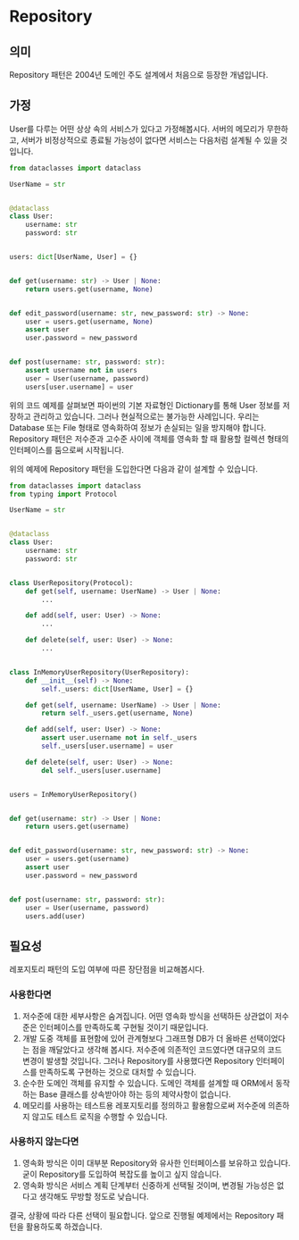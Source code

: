 # Repository

## 의미

Repository 패턴은 2004년 도메인 주도 설계에서 처음으로 등장한 개념입니다.

## 가정

User를 다루는 어떤 상상 속의 서비스가 있다고 가정해봅시다. 서버의 메모리가 무한하고, 서버가 비정상적으로 종료될 가능성이 없다면 서비스는 다음처럼 설계될 수 있을 것입니다.

```python
from dataclasses import dataclass

UserName = str


@dataclass
class User:
    username: str
    password: str


users: dict[UserName, User] = {}


def get(username: str) -> User | None:
    return users.get(username, None)


def edit_password(username: str, new_password: str) -> None:
    user = users.get(username, None)
    assert user
    user.password = new_password


def post(username: str, password: str):
    assert username not in users
    user = User(username, password)
    users[user.username] = user
```

위의 코드 예제를 살펴보면 파이썬의 기본 자료형인 Dictionary를 통해 User 정보를 저장하고 관리하고 있습니다. 그러나 현실적으로는 불가능한 사례입니다. 우리는 Database 또는 File 형태로 영속화하여 정보가 손실되는 일을 방지해야 합니다. Repository 패턴은 저수준과 고수준 사이에 객체를 영속화 할 때 활용할 컬렉션 형태의 인터페이스를 둠으로써 시작됩니다.

위의 예제에 Repository 패턴을 도입한다면 다음과 같이 설계할 수 있습니다.

```python
from dataclasses import dataclass
from typing import Protocol

UserName = str


@dataclass
class User:
    username: str
    password: str


class UserRepository(Protocol):
    def get(self, username: UserName) -> User | None:
        ...

    def add(self, user: User) -> None:
        ...

    def delete(self, user: User) -> None:
        ...


class InMemoryUserRepository(UserRepository):
    def __init__(self) -> None:
        self._users: dict[UserName, User] = {}

    def get(self, username: UserName) -> User | None:
        return self._users.get(username, None)

    def add(self, user: User) -> None:
        assert user.username not in self._users
        self._users[user.username] = user

    def delete(self, user: User) -> None:
        del self._users[user.username]


users = InMemoryUserRepository()


def get(username: str) -> User | None:
    return users.get(username)


def edit_password(username: str, new_password: str) -> None:
    user = users.get(username)
    assert user
    user.password = new_password


def post(username: str, password: str):
    user = User(username, password)
    users.add(user)
```

## 필요성

레포지토리 패턴의 도입 여부에 따른 장단점을 비교해봅시다.

### 사용한다면

1. 저수준에 대한 세부사항은 숨겨집니다. 어떤 영속화 방식을 선택하든 상관없이 저수준은 인터페이스를 만족하도록 구현될 것이기 때문입니다.
2. 개발 도중 객체를 표현함에 있어 관계형보다 그래프형 DB가 더 올바른 선택이었다는 점을 깨달았다고 생각해 봅시다. 저수준에 의존적인 코드였다면 대규모의 코드 변경이 발생할 것입니다. 그러나 Repository를 사용했다면 Repository 인터페이스를 만족하도록 구현하는 것으로 대처할 수 있습니다.
3. 순수한 도메인 객체를 유지할 수 있습니다. 도메인 객체를 설계할 때 ORM에서 동작하는 Base 클래스를 상속받아야 하는 등의 제약사항이 없습니다.
4. 메모리를 사용하는 테스트용 레포지토리를 정의하고 활용함으로써 저수준에 의존하지 않고도 테스트 로직을 수행할 수 있습니다.

### 사용하지 않는다면

1. 영속화 방식은 이미 대부분 Repository와 유사한 인터페이스를 보유하고 있습니다. 굳이 Repository를 도입하여 복잡도를 높이고 싶지 않습니다.
2. 영속화 방식은 서비스 계획 단계부터 신중하게 선택될 것이며, 변경될 가능성은 없다고 생각해도 무방할 정도로 낮습니다.

결국, 상황에 따라 다른 선택이 필요합니다. 앞으로 진행될 예제에서는 Repository 패턴을 활용하도록 하겠습니다.
